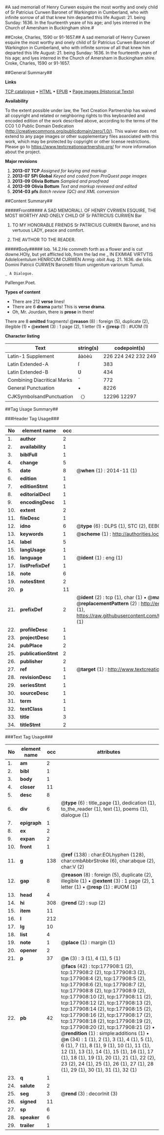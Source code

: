 #A sad memoriall of Henry Curwen esquire the most worthy and onely child of Sr Patricius Curwen Baronet of Warkington in Cumberland, who with infinite sorrow of all that knew him departed this life August: 21. being Sunday: 1636. In the fourteenth yeare of his age; and lyes interred in the Church of Amersham in Buckingham shire.#

##Croke, Charles, 1590 or 91-1657.##
A sad memoriall of Henry Curwen esquire the most worthy and onely child of Sr Patricius Curwen Baronet of Warkington in Cumberland, who with infinite sorrow of all that knew him departed this life August: 21. being Sunday: 1636. In the fourteenth yeare of his age; and lyes interred in the Church of Amersham in Buckingham shire.
Croke, Charles, 1590 or 91-1657.

##General Summary##

**Links**

[TCP catalogue](http://www.ota.ox.ac.uk/tcp/)  • 
[HTML](http://tei.it.ox.ac.uk/tcp/Texts-HTML/free/B12/B12278.html)  • 
[EPUB](http://tei.it.ox.ac.uk/tcp/Texts-EPUB/free/B12/B12278.epub) • 
[Page images (Historical Texts)](https://historicaltexts.jisc.ac.uk/eebo-99849751e)

**Availability**

To the extent possible under law, the Text Creation Partnership has waived all copyright and related or neighboring rights to this keyboarded and encoded edition of the work described above, according to the terms of the CC0 1.0 Public Domain Dedication (http://creativecommons.org/publicdomain/zero/1.0/). This waiver does not extend to any page images or other supplementary files associated with this work, which may be protected by copyright or other license restrictions. Please go to https://www.textcreationpartnership.org/ for more information about the project.

**Major revisions**

1. __2013-07__ __TCP__ *Assigned for keying and markup*
1. __2013-07__ __SPi Global__ *Keyed and coded from ProQuest page images*
1. __2013-09__ __Olivia Bottum__ *Sampled and proofread*
1. __2013-09__ __Olivia Bottum__ *Text and markup reviewed and edited*
1. __2014-03__ __pfs__ *Batch review (QC) and XML conversion*

##Content Summary##

#####Front#####
A SAD MEMORIALI. OF HENRY CVRWEN ESQUIRE, THE MOST WORTHY AND ONELY CHILD OF Sr PATRICIUS CURWEN Bar
1. TO MY HONORABLE FRIENDS Sr PATRICIUS CURWEN Baronet, and his vertuous LADY, peace and comfort.

1. THE AVTHOR TO THE READER.

#####Body#####
Iob. 14.2.He commeth forth as a flower and is cut downe.HOly, but yet afflicted Iob, from the ſad me
    _ IN EXIMIAE VIRTVTIS Adoleſcentulum HENRICUM CURWEN Armig:
obiit Aug. 21. 1636. die ſolis. Domini Patricii CURWEN Baronetti filium unigenitum variorum Tumuli.

    _ A Dialogue.
Paſſenger.Poet.

**Types of content**

  * There are 212 **verse** lines!
  * There are 6 **drama** parts! This is **verse drama**.
  * Oh, Mr. Jourdain, there is **prose** in there!

There are 8 **omitted** fragments! 
 @__reason__ (8) : foreign (5), duplicate (2), illegible (1)  •  @__extent__ (3) : 1 page (2), 1 letter (1)  •  @__resp__ (1) : #UOM (1)

**Character listing**


|Text|string(s)|codepoint(s)|
|---|---|---|
|Latin-1 Supplement|âàòèù|226 224 242 232 249|
|Latin Extended-A|ſ|383|
|Latin Extended-B|Ʋ|434|
|Combining             Diacritical Marks|̄|772|
|General Punctuation|•|8226|
|CJKSymbolsandPunctuation|〈〉|12296 12297|

##Tag Usage Summary##

###Header Tag Usage###

|No|element name|occ|attributes|
|---|---|---|---|
|1.|__author__|2||
|2.|__availability__|1||
|3.|__biblFull__|1||
|4.|__change__|5||
|5.|__date__|8| @__when__ (1) : 2014-11 (1)|
|6.|__edition__|1||
|7.|__editionStmt__|1||
|8.|__editorialDecl__|1||
|9.|__encodingDesc__|1||
|10.|__extent__|2||
|11.|__fileDesc__|1||
|12.|__idno__|6| @__type__ (6) : DLPS (1), STC (2), EEBO-CITATION (1), PROQUEST (1), VID (1)|
|13.|__keywords__|1| @__scheme__ (1) : http://authorities.loc.gov/ (1)|
|14.|__label__|5||
|15.|__langUsage__|1||
|16.|__language__|1| @__ident__ (1) : eng (1)|
|17.|__listPrefixDef__|1||
|18.|__note__|6||
|19.|__notesStmt__|2||
|20.|__p__|11||
|21.|__prefixDef__|2| @__ident__ (2) : tcp (1), char (1)  •  @__matchPattern__ (2) : ([0-9\-]+):([0-9IVX]+) (1), (.+) (1)  •  @__replacementPattern__ (2) : http://eebo.chadwyck.com/downloadtiff?vid=$1&page=$2 (1), https://raw.githubusercontent.com/textcreationpartnership/Texts/master/tcpchars.xml#$1 (1)|
|22.|__profileDesc__|1||
|23.|__projectDesc__|1||
|24.|__pubPlace__|2||
|25.|__publicationStmt__|2||
|26.|__publisher__|2||
|27.|__ref__|1| @__target__ (1) : http://www.textcreationpartnership.org/docs/. (1)|
|28.|__revisionDesc__|1||
|29.|__seriesStmt__|1||
|30.|__sourceDesc__|1||
|31.|__term__|1||
|32.|__textClass__|1||
|33.|__title__|3||
|34.|__titleStmt__|2||


###Text Tag Usage###

|No|element name|occ|attributes|
|---|---|---|---|
|1.|__am__|2||
|2.|__bibl__|1||
|3.|__body__|1||
|4.|__closer__|11||
|5.|__desc__|8||
|6.|__div__|6| @__type__ (6) : title_page (1), dedication (1), to_the_reader (1), text (1), poems (1), dialogue (1)|
|7.|__epigraph__|1||
|8.|__ex__|2||
|9.|__expan__|2||
|10.|__front__|1||
|11.|__g__|138| @__ref__ (138) : char:EOLhyphen (128), char:cmbAbbrStroke (6), char:abque (2), char:V (2)|
|12.|__gap__|8| @__reason__ (8) : foreign (5), duplicate (2), illegible (1)  •  @__extent__ (3) : 1 page (2), 1 letter (1)  •  @__resp__ (1) : #UOM (1)|
|13.|__head__|4||
|14.|__hi__|308| @__rend__ (2) : sup (2)|
|15.|__item__|11||
|16.|__l__|212||
|17.|__lg__|10||
|18.|__list__|4||
|19.|__note__|1| @__place__ (1) : margin (1)|
|20.|__opener__|2||
|21.|__p__|37| @__n__ (3) : 3 (1), 4 (1), 5 (1)|
|22.|__pb__|42| @__facs__ (42) : tcp:177908:1 (2), tcp:177908:2 (2), tcp:177908:3 (2), tcp:177908:4 (2), tcp:177908:5 (2), tcp:177908:6 (2), tcp:177908:7 (2), tcp:177908:8 (2), tcp:177908:9 (2), tcp:177908:10 (2), tcp:177908:11 (2), tcp:177908:12 (2), tcp:177908:13 (2), tcp:177908:14 (2), tcp:177908:15 (2), tcp:177908:16 (2), tcp:177908:17 (2), tcp:177908:18 (2), tcp:177908:19 (2), tcp:177908:20 (2), tcp:177908:21 (2)  •  @__rendition__ (1) : simple:additions (1)  •  @__n__ (34) : 1 (1), 2 (1), 3 (1), 4 (1), 5 (1), 6 (1), 7 (1), 8 (1), 9 (1), 10 (1), 11 (1), 12 (1), 13 (1), 14 (1), 15 (1), 16 (1), 17 (1), 18 (1), 19 (1), 20 (1), 21 (1), 22 (2), 23 (2), 24 (1), 25 (1), 26 (1), 27 (1), 28 (1), 29 (1), 30 (1), 31 (1), 32 (1)|
|23.|__q__|1||
|24.|__salute__|2||
|25.|__seg__|3| @__rend__ (3) : decorInit (3)|
|26.|__signed__|11||
|27.|__sp__|6||
|28.|__speaker__|6||
|29.|__trailer__|1||
